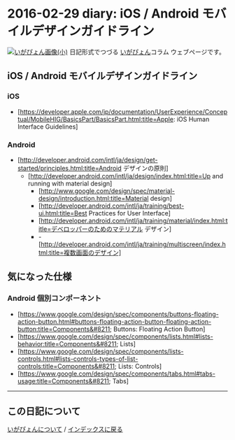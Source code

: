 2016-02-29 diary: iOS / Android モバイルデザインガイドライン
=====================================================================================================
[![いがぴょん画像(小)](https://igapyon.github.io/diary/images/iga200306s.jpg "いがぴょん")](https://igapyon.github.io/diary/memo/memoigapyon.html) 日記形式でつづる [いがぴょん](https://igapyon.github.io/diary/memo/memoigapyon.html)コラム ウェブページです。

## iOS / Android モバイルデザインガイドライン


### iOS


* [https://developer.apple.com/jp/documentation/UserExperience/Conceptual/MobileHIG/BasicsPart/BasicsPart.html:title=Apple: iOS Human Interface Guidelines]



### Android


* [http://developer.android.com/intl/ja/design/get-started/principles.html:title=Android デザインの原則]
  * [http://developer.android.com/intl/ja/design/index.html:title=Up and running with material design]
    * [http://www.google.com/design/spec/material-design/introduction.html:title=Material design]
    * [http://developer.android.com/intl/ja/training/best-ui.html:title=Best Practices for User Interface]
    * [http://developer.android.com/intl/ja/training/material/index.html:title=デベロッパーのためのマテリアル デザイン]
    * -[http://developer.android.com/intl/ja/training/multiscreen/index.html:title=複数画面のデザイン]

    

## 気になった仕様


### Android 個別コンポーネント


* [https://www.google.com/design/spec/components/buttons-floating-action-button.html#buttons-floating-action-button-floating-action-button:title=Components&#8211; Buttons: Floating Action Button]
* [https://www.google.com/design/spec/components/lists.html#lists-behavior:title=Components&#8211; Lists]
* [https://www.google.com/design/spec/components/lists-controls.html#lists-controls-types-of-list-controls:title=Components&#8211; Lists: Controls]
* [https://www.google.com/design/spec/components/tabs.html#tabs-usage:title=Components&#8211; Tabs]




----------------------------------------------------------------------------------------------------

## この日記について
[いがぴょんについて](http://www.igapyon.jp/igapyon/diary/memo/memoigapyon.html) / [インデックスに戻る](https://igapyon.github.io/diary/idxall.html)
